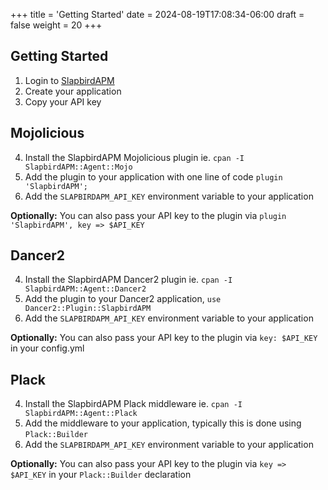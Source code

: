 +++
title = 'Getting Started'
date = 2024-08-19T17:08:34-06:00
draft = false
weight = 20
+++
## Getting Started
1. Login to [SlapbirdAPM](https://slapbirdapm.com)
2. Create your application
3. Copy your API key


## Mojolicious

4. Install the SlapbirdAPM Mojolicious plugin ie. `cpan -I SlapbirdAPM::Agent::Mojo`
5. Add the plugin to your application with one line of code `plugin 'SlapbirdAPM';`
6. Add the `SLAPBIRDAPM_API_KEY` environment variable to your application

**Optionally:** You can also pass your API key to the plugin via `plugin 'SlapbirdAPM', key => $API_KEY`


## Dancer2

4. Install the SlapbirdAPM Dancer2 plugin ie. `cpan -I SlapbirdAPM::Agent::Dancer2`
5. Add the plugin to your Dancer2 application, `use Dancer2::Plugin::SlapbirdAPM`
6. Add the `SLAPBIRDAPM_API_KEY` environment variable to your application

**Optionally:** You can also pass your API key to the plugin via `key: $API_KEY` in your config.yml
   

## Plack

4. Install the SlapbirdAPM Plack middleware ie. `cpan -I SlapbirdAPM::Agent::Plack`
5. Add the middleware to your application, typically this is done using `Plack::Builder`
6. Add the `SLAPBIRDAPM_API_KEY` environment variable to your application

**Optionally:** You can also pass your API key to the plugin via `key => $API_KEY` in your `Plack::Builder` declaration

